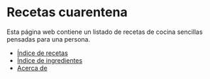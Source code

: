 # Recetas cuarentena

Esta página web contiene un listado de recetas de cocina sencillas pensadas para una persona.

* [Índice de recetas](recetas/index.md)
* [Índice de ingredientes](ingredientes/index.md)
* [Acerca de](about.md)
